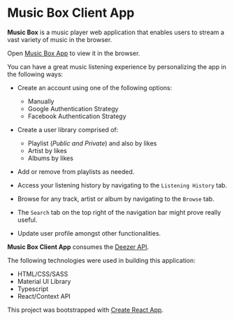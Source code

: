 # Music Box Client App

**Music Box** is a music player web application that enables users to stream a vast 
variety of music in the browser.

Open [Music Box App](https://themusicbox.netlify.app/) to view it in the browser.

You can have a great music listening experience by personalizing the app 
in the following ways:

- Create an account using one of the following options:
    - Manually
    - Google Authentication Strategy
    - Facebook Authentication Strategy

- Create a user library comprised of:
    - Playlist (_Public and Private_) and also by likes
    - Artist by likes 
    - Albums by likes
    
- Add or remove from playlists as needed.
- Access your listening history by navigating to the `Listening History` tab.
- Browse for any track, artist or album by navigating to the `Browse` tab.
- The `Search` tab on the top right of the navigation bar might prove really useful.
- Update user profile amongst other functionalities.

**Music Box Client App** consumes the [Deezer API](https://developers.deezer.com/api/).

The following technologies were used in building this application:
- HTML/CSS/SASS
- Material UI Library
- Typescript
- React/Context API


This project was bootstrapped with [Create React App](https://github.com/facebook/create-react-app).